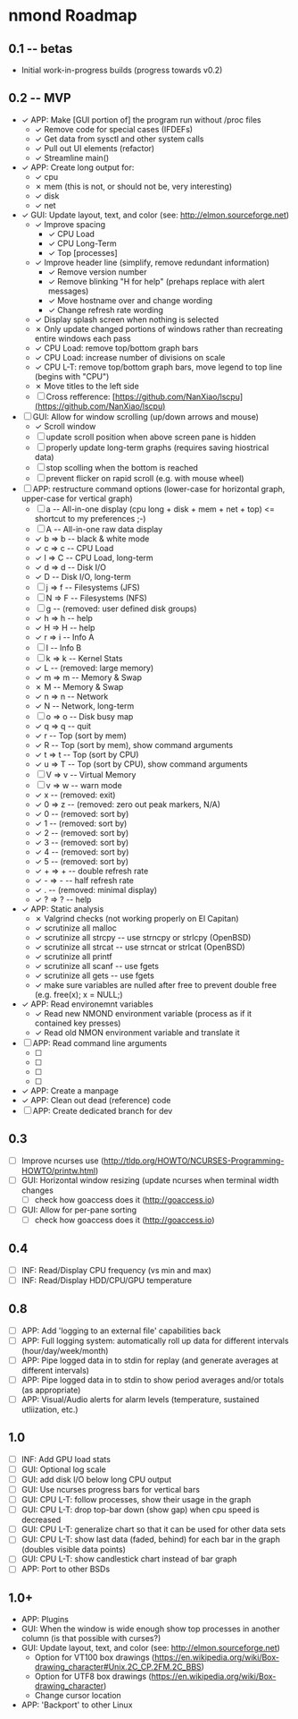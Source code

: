 # nmond Roadmap

## 0.1 -- betas
- Initial work-in-progress builds (progress towards v0.2)

## 0.2 -- MVP
- ✓ APP: Make [GUI portion of] the program run without /proc files
	- ✓ Remove code for special cases (IFDEFs)
	- ✓ Get data from sysctl and other system calls
	- ✓ Pull out UI elements (refactor)
	- ✓ Streamline main()
- ✓ APP: Create long output for:
	- ✓ cpu
	- ✗ mem (this is not, or should not be, very interesting)
	- ✓ disk
	- ✓ net
- ✓ GUI: Update layout, text, and color (see: http://elmon.sourceforge.net)
	- ✓ Improve spacing
		- ✓ CPU Load
		- ✓ CPU Long-Term
		- ✓ Top [processes]
	- ✓ Improve header line (simplify, remove redundant information)
		- ✓ Remove version number
		- ✓ Remove blinking "H for help" (prehaps replace with alert messages)
		- ✓ Move hostname over and change wording
		- ✓ Change refresh rate wording
	- ✓ Display splash screen when nothing is selected
	- ✗ Only update changed portions of windows rather than recreating entire windows each pass
	- ✓ CPU Load: remove top/bottom graph bars
	- ✓ CPU Load: increase number of divisions on scale
	- ✓ CPU L-T: remove top/bottom graph bars, move legend to top line (begins with "CPU")
	- ✗ Move titles to the left side
	- ☐ Cross refference: [https://github.com/NanXiao/lscpu](https://github.com/NanXiao/lscpu)
- ☐ GUI: Allow for window scrolling (up/down arrows and mouse)
	- ✓ Scroll window
	- ☐ update scroll position when above screen pane is hidden
	- ☐ properly update long-term graphs (requires saving hiostrical data)
	- ☐ stop scolling when the bottom is reached
	- ☐ prevent flicker on rapid scroll (e.g. with mouse wheel)
- ☐ APP: restructure command options (lower-case for horizontal graph, upper-case for vertical graph)
	- ☐      a -- All-in-one display (cpu long + disk + mem + net + top) <= shortcut to my preferences ;-)
	- ☐      A -- All-in-one raw data display
	- ✓ b => b -- black & white mode
	- ✓ c => c -- CPU Load
	- ✓ l => C -- CPU Load, long-term
	- ✓ d => d -- Disk I/O
	- ✓      D -- Disk I/O, long-term
	- ☐ j => f -- Filesystems (JFS)
	- ☐ N => F -- Filesystems (NFS)
	- ☐ g      -- (removed: user defined disk groups)
	- ✓ h => h -- help
	- ✓ H => H -- help
	- ✓ r => i -- Info A
	- ☐      I -- Info B
	- ☐ k => k -- Kernel Stats
	- ✓ L      -- (removed: large memory)
	- ✓ m => m -- Memory & Swap
	- ✗      M -- Memory & Swap
	- ✓ n => n -- Network
	- ✓      N -- Network, long-term
	- ☐ o => o -- Disk busy map
	- ✓ q => q -- quit
	- ✓      r -- Top (sort by mem)
	- ✓      R -- Top (sort by mem), show command arguments
	- ✓ t => t -- Top (sort by CPU)
	- ✓ u => T -- Top (sort by CPU), show command arguments
	- ☐ V => v -- Virtual Memory
	- ☐ v => w -- warn mode
	- ✓ x      -- (removed: exit)
	- ✓ 0 => z -- (removed: zero out peak markers, N/A)
	- ✓ 0      -- (removed: sort by)
	- ✓ 1      -- (removed: sort by)
	- ✓ 2      -- (removed: sort by)
	- ✓ 3      -- (removed: sort by)
	- ✓ 4      -- (removed: sort by)
	- ✓ 5      -- (removed: sort by)
	- ✓ + => + -- double refresh rate
	- ✓ - => - -- half refresh rate
	- ✓ .      -- (removed: minimal display)
	- ✓ ? => ? -- help
- ✓ APP: Static analysis
	- ✗ Valgrind checks (not working properly on El Capitan)
	- ✓ scrutinize all malloc
	- ✓ scrutinize all strcpy -- use strncpy or strlcpy (OpenBSD)
	- ✓ scrutinize all strcat -- use strncat or strlcat (OpenBSD)
	- ✓ scrutinize all printf
	- ✓ scrutinize all scanf -- use fgets
	- ✓ scrutinize all gets -- use fgets
	- ✓ make sure variables are nulled after free to prevent double free (e.g. free(x); x = NULL;)
- ✓ APP: Read environemnt variables
	- ✓ Read new NMOND environment variable (process as if it contained key presses)
	- ✓ Read old NMON environment variable and translate it
- ☐ APP: Read command line arguments
	- ☐
	- ☐
	- ☐
	- ☐
- ✓ APP: Create a manpage
- ✓ APP: Clean out dead (reference) code
- ☐ APP: Create dedicated branch for dev

## 0.3
- ☐ Improve ncurses use (http://tldp.org/HOWTO/NCURSES-Programming-HOWTO/printw.html)
- ☐ GUI: Horizontal window resizing (update ncurses when terminal width changes
	- ☐ check how goaccess does it (http://goaccess.io)
- ☐ GUI: Allow for per-pane sorting
	- ☐ check how goaccess does it (http://goaccess.io)

## 0.4
- ☐ INF: Read/Display CPU frequency (vs min and max)
- ☐ INF: Read/Display HDD/CPU/GPU temperature

## 0.8
- ☐ APP: Add 'logging to an external file' capabilities back
- ☐ APP: Full logging system: automatically roll up data for different intervals (hour/day/week/month)
- ☐ APP: Pipe logged data in to stdin for replay (and generate averages at different intervals)
- ☐ APP: Pipe logged data in to stdin to show period averages and/or totals (as appropriate)
- ☐ APP: Visual/Audio alerts for alarm levels (temperature, sustained utliization, etc.)

## 1.0
- ☐ INF: Add GPU load stats
- ☐ GUI: Optional log scale
- ☐ GUI: add disk I/O below long CPU output
- ☐ GUI: Use ncurses progress bars for vertical bars
- ☐ GUI: CPU L-T: follow processes, show their usage in the graph
- ☐ GUI: CPU L-T: drop top-bar down (show gap) when cpu speed is decreased
- ☐ GUI: CPU L-T: generalize chart so that it can be used for other data sets
- ☐ GUI: CPU L-T: show last data (faded, behind) for each bar in the graph (doubles visible data points)
- ☐ GUI: CPU L-T: show candlestick chart instead of bar graph
- ☐ APP: Port to other BSDs

## 1.0+
- APP: Plugins
- GUI: When the window is wide enough show top processes in another column (is that possible with curses?)
- GUI: Update layout, text, and color (see: http://elmon.sourceforge.net)
	- Option for VT100 box drawings (https://en.wikipedia.org/wiki/Box-drawing_character#Unix.2C_CP.2FM.2C_BBS)
	- Option for UTF8 box drawings (https://en.wikipedia.org/wiki/Box-drawing_character)
	- Change cursor location
- APP: 'Backport' to other Linux
